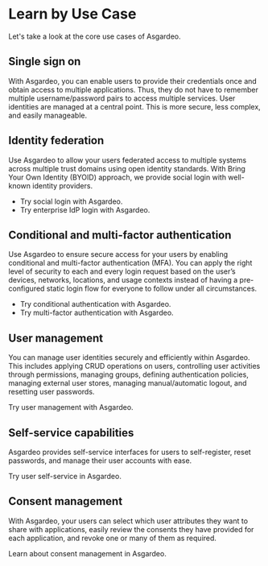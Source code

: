 # Learn by Use Case

Let's take a look at the core use cases of Asgardeo.

## Single sign on
With Asgardeo, you can enable users to provide their credentials once and obtain access to multiple applications. Thus,
 they do not have to remember multiple username/password pairs to access multiple services. User
 identities are managed at a central point. This is more secure, less complex, and easily manageable.

## Identity federation
Use Asgardeo to allow your users federated access to multiple systems across multiple trust domains using open
 identity standards. With Bring Your Own Identity (BYOID) approach, we provide social login with well-known identity
 providers.

- Try <a :href="$withBase('/guides/authentication/social-login/')">social login</a> with Asgardeo.
- Try <a :href="$withBase('/guides/authentication/enterprise-login/')">enterprise IdP login</a> with Asgardeo.

## Conditional and multi-factor authentication
Use Asgardeo to ensure secure access for your users by enabling conditional and multi-factor authentication (MFA). You
 can apply the right level of security to each and every login request based on the user’s devices, networks,
 locations, and usage contexts instead of having a pre-configured static login flow for everyone to follow under all
 circumstances.

- Try <a :href="$withBase('/guides/authentication/conditional-auth/')">conditional authentication</a> with Asgardeo.
- Try <a :href="$withBase('/guides/authentication/mfa/')">multi-factor authentication</a> with Asgardeo.
  
## User management
You can manage user identities securely and efficiently within Asgardeo. This includes applying CRUD operations on users,
 controlling user activities through permissions, managing groups, defining authentication policies, managing external
 user stores, managing manual/automatic logout, and resetting user passwords.

Try <a :href="$withBase('/guides/users/')">user management</a> with Asgardeo.
  
## Self-service capabilities
Asgardeo provides self-service interfaces for users to self-register, reset passwords, and manage their user accounts
 with ease.

Try <a :href="$withBase('/guides/user-self-service/')">user self-service</a> in Asgardeo.
  
## Consent management

With Asgardeo, your users can select which user attributes they want to share with applications,
 easily review the consents they have provided for each application, and revoke one or many of them as required.

Learn about <a :href="$withBase('/guides/authentication/manage-consent-for-attributes/')">consent management</a> in Asgardeo.